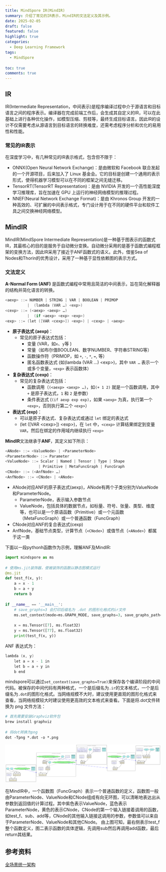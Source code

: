 ```yaml
---
title: MindSpore IR(MindIR)
summary: 介绍了常见的IR表示，MindIR的文法定义及其示例。
date: 2025-02-05
draft: false
featured: false
highlight: true
categories:
  - Deep Learning Framework
tags:
  - MindSpore

toc: true
comments: true
---
```


## IR
IR(Intermediate Representation，中间表示)是程序编译过程中介于源语言和目标语言之间的程序表示。编译器在完成前端工作后，会生成其自定义的IR，可以在此基础上进行各种优化操作，如模型压缩、剪枝等，最终生成目标语言。因此IR的设计不仅需要考虑从源语言到目标语言的转换难度，还需考虑程序分析和优化的易用性和性能。
### 常见的IR表示
在深度学习中，有几种常见的IR表示格式，包含但不限于：
* ONNX(Open Neural Network Exchange)：是由微软和 Facebook 联合发起的一个开源项目，后来加入了 Linux 基金会。它的目标是创建一个通用的表示形式，使得机器学习模型可以在不同的框架之间无缝迁移。
* TensorRT(TensorRT Representation)：是由 NVIDIA 开发的一个高性能深度学习推理库，旨在加速在 GPU 上运行的神经网络模型的推理过程。
* NNEF(Neural Network Exchange Format)：是由 Khronos Group 开发的一种高效的、可扩展的中间表示格式，专门设计用于在不同的硬件平台和软件工具之间交换神经网络模型。
## MindIR
MindIR(MindSpore Intermediate Representation)是一种基于图表示的函数式IR，其最核心的目的是服务于自动微分变换。自动微分采用的是基于函数式编程框架的变换方法，因此IR采用了接近于ANF函数式的语义。此外，借鉴Sea of Nodes和Thorin的优秀设计，采用了一种基于显性依赖图的表示方式。
### 文法定义
**A-Normal Form (ANF)** 是函数式编程中常用且简洁的中间表示，旨在简化解释器的结构并简化语言的转换。
```C++
<aexp> ::= NUMBER | STRING | VAR | BOOLEAN | PRIMOP
          |  (lambda (VAR …) <exp>)
<cexp> ::= (<aexp> <aexp> …)
          |  (if <aexp> <exp> <exp>)
<exp> ::= (let ([VAR <cexp>]) <exp>) | <cexp> | <aexp>
```
- **原子表达式 (aexp)**：
    - 常见的原子表达式包括：
        - 变量 (VAR，如`x`、`y`等 )
        - 常量（如布尔值BOOLEAN、数字NUMBER、字符串STRING等）
        - 函数操作符（PRIMOP，如 `+`, `-`, `*`, `=`, 等）
        - 匿名函数表达式 (如(lambda (VAR …) \<exp>)，其中 `VAR …` 表示一个或多个变量，`<exp>` 表示函数体）
- **复杂表达式 (cexp)**：
    - 常见的复杂表达式包括：
        - 函数调用（`(<aexp> <aexp> …)`，如`(+ 1 2)` 就是一个函数调用，其中 `+` 是原子表达式，`1` 和 `2` 是参数）
        - 条件表达式 (`(if aexp exp exp)`，如果 `<aexp>` 为真，执行第一个 `<exp>`，否则执行第二个 `<exp>`）
- **表达式 (exp)**：
    - 可以是原子表达式、复杂表达式或通过 `let` 绑定的表达式
    - (let (\[VAR \<cexp>]) \<exp>)，在 `let` 中，`<cexp>` 计算结果绑定到变量 `VAR`，然后在绑定的作用域内继续执行 `<exp>`

**MindIR**文法继承于**ANF**，其定义如下所示：
```C++
<ANode> ::= <ValueNode> | <ParameterNode>
<ParameterNode> ::= Parameter
<ValueNode> ::= Scalar | Named | Tensor | Type | Shape
               | Primitive | MetaFuncGraph | FuncGraph 
<CNode> ::= (<AnfNode> …)
<AnfNode> ::= <CNode> | <ANode>
```
* ANode对应ANF的原子表达式(aexp)，ANode有两个子类分别为ValueNode和ParameterNode。
	* ParameterNode，表示输入参数节点
	- ValueNode，包括具体的数据节点，如标量、符号、张量、类型、维度等，也可以是一个原语函数（Primitive）或一个元函数（MetaFuncGraph）或一个普通函数（FuncGraph）
* CNode对应ANF的复合表达式(cexp)
* AnfNode，基础节点类型，计算节点（`<CNode>`）或值节点（`<ANode>`）都属于这一类

下面以一段pythonh函数作为示例，理解ANF及MindIR:

```python
import mindspore as ms

# 使用ms.jit装饰器，使被装饰的函数以静态图模式运行
@ms.jit
def test_f(x, y):
    a = x - 1
    b = a + y
    return b

if __name__ == '__main__':
	# save_graphs=3 会打印后缀名为 .dot 的图形化格式的ir文件   
	ms.set_context(mode=ms.GRAPH_MODE, save_graphs=3, save_graphs_path='/home/candyhong/workspace/develop/graph')

    x = ms.Tensor([7], ms.float32)
    y = ms.Tensor([77], ms.float32)
    print(test_f(x, y))
```

ANF 表达式为：

```C++
lambda (x, y)
    let a = x - 1 in
    let b = a + y in
    b end
```

mindspore可以通过`set_context(save_graphs=True)`来保存各个编译阶段的中间代码。被保存的中间代码有两种格式，一个是后缀名为`.ir`的文本格式，一个是后缀名为`.dot`的图形化格式。当网络规模不大时，建议使用更直观的图形化格式来查看，当网络规模较大时建议使用更高效的文本格式来查看。下面是将.dot文件转换为 png 文件方法：

```bash
# 首先需要安装Graphviz软件包
brew install graphviz

# 将dot转换为png
dot -Tpng *.dot -o *.png
```

![](images/mindir.png)

在MindIR中，一个函数图（FuncGraph）表示一个普通函数的定义，函数图一般由ParameterNode、ValueNode和CNode组成有向无环图，可以清晰地表达出从参数到返回值的计算过程。其中紫色表示ValueNode，蓝色表示ParameterNode，黄色的表示CNode，CNode的第一个输入链接着调用的函数，如test_f、sub、add等，CNode的其他输入链接这调用的参数，参数值可以来自于ParameterNode、ValueNode和其他CNode。
由上图可知，最右侧表示test_f整个函数定义，图二表示函数的具体逻辑，先调用sub然后再调用add函数，最后return其结果。

## 参考资料
[全场景统一架构](https://www.mindspore.cn/docs/zh-CN/master/design/all_scenarios.html)